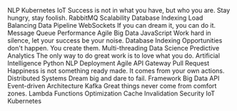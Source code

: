 NLP Kubernetes IoT Success is not in what you have, but who you are. Stay hungry, stay foolish. RabbitMQ Scalability Database Indexing Load Balancing Data Pipeline WebSockets If you can dream it, you can do it. Message Queue
Performance Agile Big Data JavaScript Work hard in silence, let your success be your noise. Database Indexing Opportunities don't happen. You create them. Multi-threading Data Science Predictive Analytics The only way to do great work is to love what you do. Artificial Intelligence Python
NLP Deployment Agile API Gateway Pull Request Happiness is not something ready made. It comes from your own actions. Distributed Systems Dream big and dare to fail. Framework Big Data API
Event-driven Architecture Kafka Great things never come from comfort zones. Lambda Functions Optimization Cache Invalidation Security IoT Kubernetes

